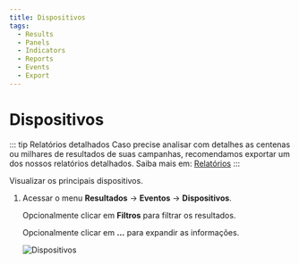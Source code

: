 ```yaml
---
title: Dispositivos
tags:
  - Results
  - Panels
  - Indicators
  - Reports
  - Events
  - Export
---
```


# Dispositivos

::: tip Relatórios detalhados
Caso precise analisar com detalhes as centenas ou milhares de resultados de suas campanhas, recomendamos exportar um dos nossos relatórios detalhados. Saiba mais em: [Relatórios](../reports/)
:::

Visualizar os principais dispositivos.

1. Acessar o menu **Resultados** -> **Eventos** -> **Dispositivos**.

   Opcionalmente clicar em **Filtros** para filtrar os resultados.

   Opcionalmente clicar em **...** para expandir as informações.

   ![Dispositivos](https://cdn.phishx.io/phishx-docs/images/phishx_results_events_devices_01.webp)
